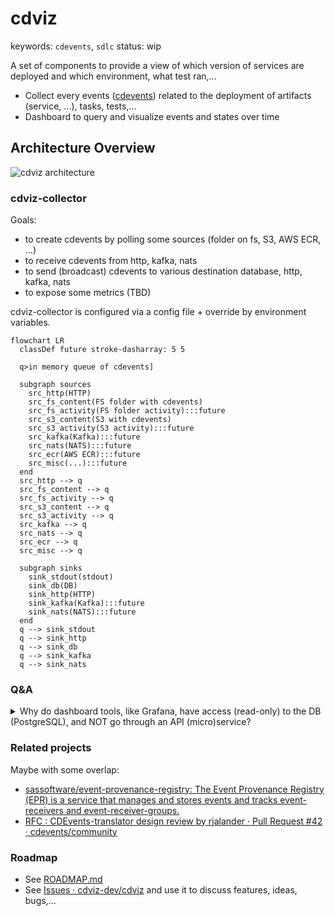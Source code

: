 # cdviz

keywords: `cdevents`, `sdlc`
status: wip

A set of components to provide a view of which version of services are deployed and which environment, what test ran,...

- Collect every events ([cdevents]) related to the deployment of artifacts (service, ...), tasks, tests,...
- Dashboard to query and visualize events and states over time

## Architecture Overview

![cdviz architecture](cdviz-site/assets/architectures/Drawing%202024-11-22-cdviz-architecture.excalidraw.svg)

### cdviz-collector

Goals:

- to create cdevents by polling some sources (folder on fs, S3, AWS ECR, ...)
- to receive cdevents from http, kafka, nats
- to send (broadcast) cdevents to various destination database, http, kafka, nats
- to expose some metrics (TBD)

cdviz-collector is configured via a config file + override by environment variables.

```mermaid
flowchart LR
  classDef future stroke-dasharray: 5 5

  q>in memory queue of cdevents]

  subgraph sources
    src_http(HTTP)
    src_fs_content(FS folder with cdevents)
    src_fs_activity(FS folder activity):::future
    src_s3_content(S3 with cdevents)
    src_s3_activity(S3 activity):::future
    src_kafka(Kafka):::future
    src_nats(NATS):::future
    src_ecr(AWS ECR):::future
    src_misc(...):::future
  end
  src_http --> q
  src_fs_content --> q
  src_fs_activity --> q
  src_s3_content --> q
  src_s3_activity --> q
  src_kafka --> q
  src_nats --> q
  src_ecr --> q
  src_misc --> q

  subgraph sinks
    sink_stdout(stdout)
    sink_db(DB)
    sink_http(HTTP)
    sink_kafka(Kafka):::future
    sink_nats(NATS):::future
  end
  q --> sink_stdout
  q --> sink_http
  q --> sink_db
  q --> sink_kafka
  q --> sink_nats
```

### Q&A

<details>
<summary>Why do dashboard tools, like Grafana, have access (read-only) to the DB (PostgreSQL), and NOT go through an API (micro)service?</summary>

- access to the data is the value, not the service
- allow dashboards to use the full query power of SQL to query data, and to plug any analytics tools
- allow Data Ops to split the DB with read-only replicas if needed,...
- no need to create and provide a new custom (and always incomplete, frustrated) query language
  - no need to maintain a custom query language on the service side
  - no need to maintain a connector (`datasource`) for callers (analytics tools,...)
  - no need to re-invent (or to "encapsulate") what DB managers do better
- enforce the read-only view of the DB to be like a public API
  - require to configure access control
  - require to document and expose table structure (like an API) and to provide samples of queries, maybe function,...
- service can provide helper endpoints for some complex queries or additional "views"

</details>

### Related projects

Maybe with some overlap:

- [sassoftware/event-provenance-registry: The Event Provenance Registry (EPR) is a service that manages and stores events and tracks event-receivers and event-receiver-groups.](https://github.com/sassoftware/event-provenance-registry)
- [RFC : CDEvents-translator design review by rjalander · Pull Request #42 · cdevents/community](https://github.com/cdevents/community/pull/42)

### Roadmap

- See [ROADMAP.md](ROADMAP.md)
- See [Issues · cdviz-dev/cdviz](https://github.com/cdviz-dev/cdviz/issues) and use it to discuss features, ideas, bugs,...

[cdevents]: <https://cdevents.dev/>
